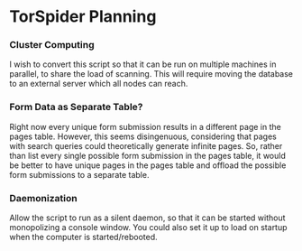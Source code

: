 # TorSpider Planning

### Cluster Computing

I wish to convert this script so that it can be run on multiple machines in parallel, to share the load of scanning. This will require moving the database to an external server which all nodes can reach.

### Form Data as Separate Table?

Right now every unique form submission results in a different page in the pages table. However, this seems disingenuous, considering that pages with search queries could theoretically generate infinite pages. So, rather than list every single possible form submission in the pages table, it would be better to have unique pages in the pages table and offload the possible form submissions to a separate table.

### Daemonization

Allow the script to run as a silent daemon, so that it can be started without monopolizing a console window. You could also set it up to load on startup when the computer is started/rebooted.
